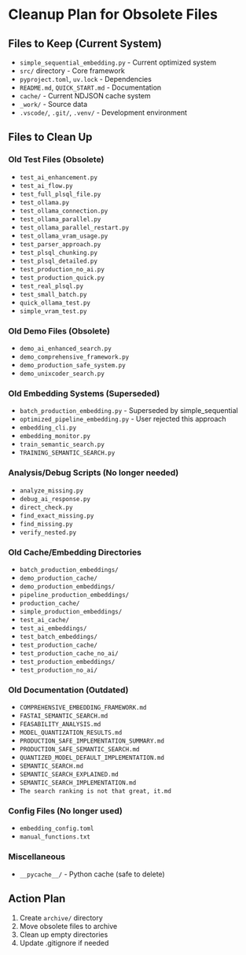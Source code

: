 # Cleanup Plan for Obsolete Files

## Files to Keep (Current System)
- `simple_sequential_embedding.py` - Current optimized system
- `src/` directory - Core framework
- `pyproject.toml`, `uv.lock` - Dependencies
- `README.md`, `QUICK_START.md` - Documentation
- `cache/` - Current NDJSON cache system
- `_work/` - Source data
- `.vscode/`, `.git/`, `.venv/` - Development environment

## Files to Clean Up

### Old Test Files (Obsolete)
- `test_ai_enhancement.py`
- `test_ai_flow.py` 
- `test_full_plsql_file.py`
- `test_ollama.py`
- `test_ollama_connection.py`
- `test_ollama_parallel.py`
- `test_ollama_parallel_restart.py`
- `test_ollama_vram_usage.py`
- `test_parser_approach.py`
- `test_plsql_chunking.py`
- `test_plsql_detailed.py`
- `test_production_no_ai.py`
- `test_production_quick.py`
- `test_real_plsql.py`
- `test_small_batch.py`
- `quick_ollama_test.py`
- `simple_vram_test.py`

### Old Demo Files (Obsolete)
- `demo_ai_enhanced_search.py`
- `demo_comprehensive_framework.py`
- `demo_production_safe_system.py`
- `demo_unixcoder_search.py`

### Old Embedding Systems (Superseded)
- `batch_production_embedding.py` - Superseded by simple_sequential
- `optimized_pipeline_embedding.py` - User rejected this approach
- `embedding_cli.py`
- `embedding_monitor.py`
- `train_semantic_search.py`
- `TRAINING_SEMANTIC_SEARCH.py`

### Analysis/Debug Scripts (No longer needed)
- `analyze_missing.py`
- `debug_ai_response.py`
- `direct_check.py`
- `find_exact_missing.py`
- `find_missing.py`
- `verify_nested.py`

### Old Cache/Embedding Directories
- `batch_production_embeddings/`
- `demo_production_cache/`
- `demo_production_embeddings/`
- `pipeline_production_embeddings/`
- `production_cache/`
- `simple_production_embeddings/`
- `test_ai_cache/`
- `test_ai_embeddings/`
- `test_batch_embeddings/`
- `test_production_cache/`
- `test_production_cache_no_ai/`
- `test_production_embeddings/`
- `test_production_no_ai/`

### Old Documentation (Outdated)
- `COMPREHENSIVE_EMBEDDING_FRAMEWORK.md`
- `FASTAI_SEMANTIC_SEARCH.md`
- `FEASABILITY_ANALYSIS.md`
- `MODEL_QUANTIZATION_RESULTS.md`
- `PRODUCTION_SAFE_IMPLEMENTATION_SUMMARY.md`
- `PRODUCTION_SAFE_SEMANTIC_SEARCH.md`
- `QUANTIZED_MODEL_DEFAULT_IMPLEMENTATION.md`
- `SEMANTIC_SEARCH.md`
- `SEMANTIC_SEARCH_EXPLAINED.md`
- `SEMANTIC_SEARCH_IMPLEMENTATION.md`
- `The search ranking is not that great, it.md`

### Config Files (No longer used)
- `embedding_config.toml`
- `manual_functions.txt`

### Miscellaneous
- `__pycache__/` - Python cache (safe to delete)

## Action Plan
1. Create `archive/` directory
2. Move obsolete files to archive
3. Clean up empty directories
4. Update .gitignore if needed
